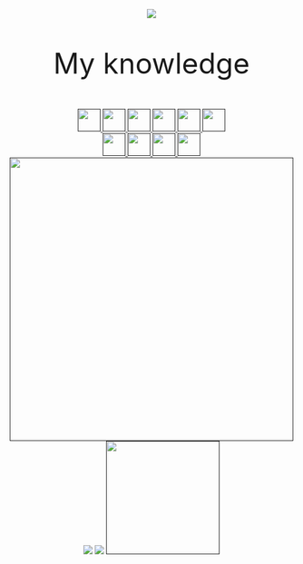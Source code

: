 <p align="center">
        <img src="https://capsule-render.vercel.app/api?type=venom&height=300&color=gradient&text=Hi%20everyone!🐱&textBg=false&fontAlignY=42"/>
      </p>
      <div align="center">
        <p style="font-size: 50px;">My knowledge</p>
        <a href="">
          <img height="40" src="https://img.shields.io/badge/html5-%23E34F26.svg?style=for-the-badge&logo=html5&logoColor=white"/>
        </a>
        <a href="">
          <img height="40" src="https://img.shields.io/badge/css3-%231572B6.svg?style=for-the-badge&logo=css3&logoColor=white"/>
        </a>
        
  <a href="">
          <img height="40" src="https://img.shields.io/badge/javascript-%23323330.svg?style=for-the-badge&logo=javascript&logoColor=%23F7DF1E"/>
  </a>
        
  <a href="">
          <img height="40" src="https://img.shields.io/badge/php-%23777BB4.svg?style=for-the-badge&logo=php&logoColor=white"/>
  </a>

  <a href="">
          <img height="40" src="https://img.shields.io/badge/mysql-4479A1.svg?style=for-the-badge&logo=mysql&logoColor=white"/>
        </a>

  <a href="">
            <img height="40" src="https://img.shields.io/badge/WordPress-%23117AC9.svg?style=for-the-badge&logo=WordPress&logoColor=white"/>
  </a>
  <br>
  <a href="">
          <img height="40" src="https://img.shields.io/badge/adobe%20photoshop-%2331A8FF.svg?style=for-the-badge&logo=adobe%20photoshop&logoColor=white"/>
  </a>
     

  <a href="">
          <img height="40" src="https://img.shields.io/badge/adobe%20illustrator-%23FF9A00.svg?style=for-the-badge&logo=adobe%20illustrator&logoColor=white"/>
  </a>

  <a href="">
          <img height="40" src="https://img.shields.io/badge/figma-%23F24E1E.svg?style=for-the-badge&logo=figma&logoColor=white"/>
  </a>

  <a href="">
          <img height="40" src="https://img.shields.io/badge/Adobe%20XD-470137?style=for-the-badge&logo=Adobe%20XD&logoColor=#FF61F6"/>
  </a>
  </div>


      
  <div align="center">
        <a href="">
          <img height="500" src="https://media1.giphy.com/media/v1.Y2lkPTc5MGI3NjExcTVld3NqenI4aGx3MHAxZnNlazdxbzFjaXc3YXM1b3lweHBhMGZiZyZlcD12MV9pbnRlcm5hbF9naWZfYnlfaWQmY3Q9Zw/5qE0muaocjr3uVp4ty/giphy.gif"/>
        </a>
      </div>

  <div align="center">
          <picture>
            <source
              srcset="https://github-readme-stats.vercel.app/api?username=Sharkvy&show_icons=true&theme=monokai"
              media="(prefers-color-scheme: dark)"
            />
            <source
              srcset="https://github-readme-stats.vercel.app/api?username=Sharkvy&show_icons=true"
              media="(prefers-color-scheme: light), (prefers-color-scheme: no-preference)"
            />
            <img src="https://github-readme-stats.vercel.app/api?username=Sharkvy&show_icons=true" />
          </picture>

  <picture>
            <source
              srcset="https://github-readme-stats.vercel.app/api/top-langs/?username=Sharkvy&layout=compact&theme=monokai"
              media="(prefers-color-scheme: dark)"
            />
            <source
              srcset="https://github-readme-stats.vercel.app/api?username=Sharkvy&show_icons=true"
              media="(prefers-color-scheme: light), (prefers-color-scheme: no-preference)"
            />
            <img src="https://github-readme-stats.vercel.app/api?username=Sharkvy&show_icons=true" />
          </picture>

  <a href="">
            <img height="200" src="https://spotify-github-profile.kittinanx.com/api/view?uid=mateokristic2005&cover_image=true&theme=default&show_offline=false&background_color=121212&interchange=true&bar_color=ff8000&bar_color_cover=false)](https://github.com/kittinan/spotify-github-profile"/>
          </a>
      </div>
